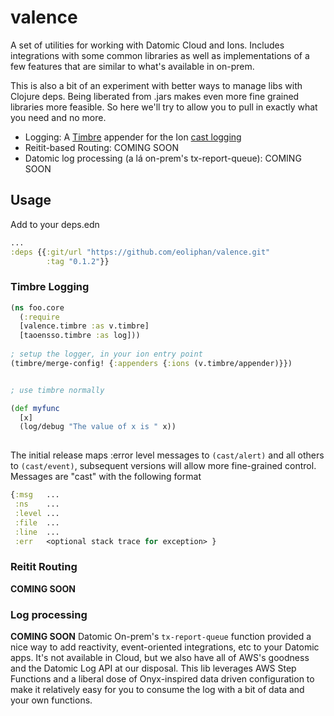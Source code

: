 # valence

A set of utilities for working with Datomic Cloud and Ions.  Includes integrations with some common libraries as well as implementations of a few features that are similar to what's available in on-prem.

This is also a bit of an experiment with better ways to manage libs with Clojure deps.  Being liberated from .jars makes even more fine grained libraries more feasible. So here we'll try to allow you to pull in exactly what you need and no more.

* Logging: A [Timbre](https://github.com/ptaoussanis/timbre) appender 
for the Ion [cast logging](https://docs.datomic.com/cloud/ions/ions-monitoring.html#java-logging)
* Reitit-based Routing: COMING SOON
* Datomic log processing (a lá on-prem's tx-report-queue): COMING SOON


## Usage
Add to your deps.edn 
```clojure
...
:deps {{:git/url "https://github.com/eoliphan/valence.git"
        :tag "0.1.2"}}

```

### Timbre Logging
```clojure
(ns foo.core 
  (:require 
  [valence.timbre :as v.timbre]
  [taoensso.timbre :as log]))
  
; setup the logger, in your ion entry point 
(timbre/merge-config! {:appenders {:ions (v.timbre/appender)}})


; use timbre normally

(def myfunc
  [x]
  (log/debug "The value of x is " x)) 
  
```
The initial release maps :error level messages to `(cast/alert)` and all others to `(cast/event)`, subsequent versions
will allow more fine-grained control.  Messages are "cast" with the following format
```clojure
{:msg   ...
 :ns    ...
 :level ...
 :file  ...
 :line  ...
 :err   <optional stack trace for exception> }

```

### Reitit Routing
**COMING SOON**

### Log processing
**COMING SOON**
Datomic On-prem's `tx-report-queue` function provided a nice way to add reactivity, event-oriented integrations, etc to your Datomic apps.  It's not available in Cloud, but we also have all of AWS's goodness and the Datomic Log API at our disposal.  This lib leverages AWS Step Functions and a liberal dose of Onyx-inspired data driven configuration to make it relatively easy for you to consume the log with a bit of data and your own functions. 


